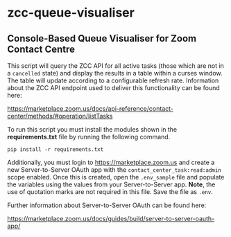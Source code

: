# zcc-queue-visualiser

## Console-Based Queue Visualiser for Zoom Contact Centre

This script will query the ZCC API for all active tasks (those which are not in a `cancelled` state) and display the results in a table within a curses window. The table will update according to a configurable refresh rate. Information about the ZCC API endpoint used to deliver this functionality can be found here:

<https://marketplace.zoom.us/docs/api-reference/contact-center/methods/#operation/listTasks>

To run this script you must install the modules shown in the **requirements.txt** file by running the following command.

`pip install -r requirements.txt`

Additionally, you must login to <https://marketplace.zoom.us> and create a new Server-to-Server OAuth app with the `contact_center_task:read:admin` scope enabled. Once this is created, open the `.env_sample` file and populate the variables using the values from your Server-to-Server app. **Note**, the use of quotation marks are not required in this file. Save the file as `.env`.

Further information about Server-to-Server OAuth can be found here:

<https://marketplace.zoom.us/docs/guides/build/server-to-server-oauth-app/>
